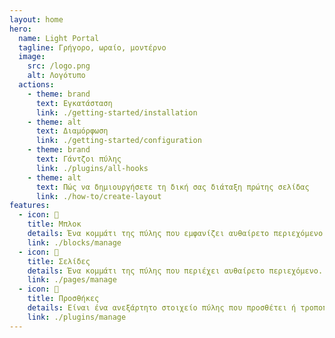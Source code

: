 ```yaml
---
layout: home
hero:
  name: Light Portal
  tagline: Γρήγορο, ωραίο, μοντέρνο
  image:
    src: /logo.png
    alt: Λογότυπο
  actions:
    - theme: brand
      text: Εγκατάσταση
      link: ./getting-started/installation
    - theme: alt
      text: Διαμόρφωση
      link: ./getting-started/configuration
    - theme: brand
      text: Γάντζοι πύλης
      link: ./plugins/all-hooks
    - theme: alt
      text: Πώς να δημιουργήσετε τη δική σας διάταξη πρώτης σελίδας
      link: ./how-to/create-layout
features:
  - icon: 🧊
    title: Μπλοκ
    details: Ένα κομμάτι της πύλης που εμφανίζει αυθαίρετο περιεχόμενο εντός του στοιχείου πλάι. Τοποθετείται σε ένα από τα έξι πάνελ.
    link: ./blocks/manage
  - icon: 📰
    title: Σελίδες
    details: Ένα κομμάτι της πύλης που περιέχει αυθαίρετο περιεχόμενο. Εμφανίζεται ως ξεχωριστό μέρος του φόρουμ, με μια μεμονωμένη διεύθυνση URL.
    link: ./pages/manage
  - icon: 🧩
    title: Προσθήκες
    details: Είναι ένα ανεξάρτητο στοιχείο πύλης που προσθέτει ή τροποποιεί κάποια λειτουργικότητα.
    link: ./plugins/manage
---
```

